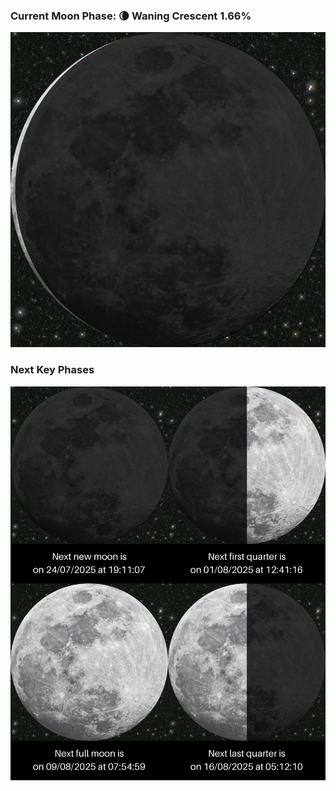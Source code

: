 ### Current Moon Phase: 🌘 Waning Crescent 1.66%
![Moon Phase](moonphase.png)
### Next Key Phases
![Gallery](gallery.png)